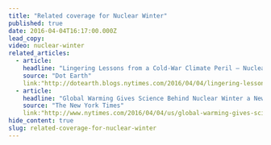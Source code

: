 ```yaml
---
title: "Related coverage for Nuclear Winter"
published: true
date: 2016-04-04T16:17:00.000Z
lead_copy:
video: nuclear-winter
related_articles:
  - article:
    headline: "Lingering Lessons from a Cold-War Climate Peril – Nuclear Winter"
    source: "Dot Earth"
    link:"http://dotearth.blogs.nytimes.com/2016/04/04/lingering-lessons-from-a-cold-war-climate-peril-nuclear-winter/"
  - article:
    headline: "Global Warming Gives Science Behind Nuclear Winter a New Purpose"
    source: "The New York Times"
    link:"http://www.nytimes.com/2016/04/04/us/global-warming-gives-science-behind-nuclear-winter-a-new-purpose.html?rref=collection%2Fsectioncollection%2Fus&action=click&contentCollection=us&region=stream&module=stream_unit&version=latest&contentPlacement=1&pgtype=sectionfront"
hide_content: true
slug: related-coverage-for-nuclear-winter
---
```


